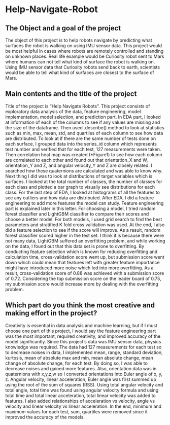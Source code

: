 # Help-Navigate-Robot

## The Object and a goal of the project
The object of this project is to help robots navigate by predicting what surfaces the robot is walking on using IMU sensor data. This project would be most helpful in cases where robots are remotely controlled and standing on unknown places. Real life example would be Curiosity robot sent to Mars where humans can not tell what kind of surface the robot is walking on. Using IMU sensor data that Curiosity robots send back to earth, scientists would be able to tell what kind of surfaces are closest to the surface of Mars. 

## Main contents and the title of the project
Title of the project is “Help Navigate Robots”. This project consists of exploratory data analysis of the data, feature engineering, model implementation, model selection, and prediction part. In EDA part, I looked at information of each of the columns to see if any values are missing and the size of the dataframe. Then used .describe() method to look at statistics such as min, max, mean, std, and quartiles of each column to see how data are distributed. To look at if there are the same number of tests done on each surface, I grouped data into the series_id column which represents test number and verified that for each test, 127 measurements were taken. Then correlation heat map was created (*Figure1) to see how each column are correlated to each other and found out that orientation_X and W, orientation_Y and Z, and angular velocity_Y and Z are closely related. I searched how these quaternions are calculated and was able to know why. Next thing I did was to look at distributions of target variables which is surfaces. I looked at the total number of classes, the number of classes for each class and plotted a bar graph to visually see distributions for each class. For the last step of EDA, I looked at histograms of all the features to see any outliers and how data are distributed. After EDA, I did a feature engineering to add more features the model can study. Feature engineering part is explained later in this letter. For choosing a model, I tried random forest classifier and LightGBM classifier to compare their scores and choose a better model. For both models, I used grid search to find the best parameters and stratified K fold cross validation was used. At the end, I also did a feature selection to see if the score will improve. As a result, random forest classifier scored higher in the test set. I think it is because there were not many data, LightGBM suffered an overfitting problem, and while working on the data, I found out that this data set is prone to overfitting. By conducting feature selection which is known for reducing overfitting and calculation time, cross-validation score went up, but submission score went down which could mean that features left with greater feature importance might have introduced more noise which led into more overfitting. As a result, cross-validation score of 0.88 was achieved with a submission score of 0.72. Considering the top submission score on the leader board of 0.75, my submission score would increase more by dealing with the overfitting problem.

## Which part do you think the most creative and making effort in the project?

Creativity is essential in data analysis and machine learning, but if I must choose one part of this project, I would say the feature engineering part was the most important, required creativity, and improved accuracy of the model significantly. Since this project’s data was IMU sensor data, physics knowledge was required. The data had 127 measurements for each test so to decrease noises in data, I implemented mean, range, standard deviation, kurtosis, mean of absolute max and min, mean absolute change, mean change of absolute change, for each test. By doing so, I was able to decrease noises and gained more features. Also, orientation data was in quaternions with x,y,z,w so I converted orientations into Euler angle of x, y, z. Angular velocity, linear acceleration, Euler angle was first summed up using the root of the sum of squares (RSS). Using total angular velocity and total angle, total time was found using angular velocity formula and using total time and total linear acceleration, total linear velocity was added to features. I also added relationships of acceleration vs velocity, angle vs velocity and linear velocity vs linear acceleration. In the end, minimum and maximum values for each test, sum, quartiles were removed since it improved the accuracy of the models. 

